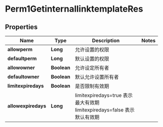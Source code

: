 # Perm1GetinternallinktemplateRes

## Properties
Name | Type | Description | Notes
------------ | ------------- | ------------- | -------------
**allowperm** | **Long** | 允许设置的权限 | 
**defaultperm** | **Long** | 默认设置的权限 | 
**allowowner** | **Boolean** | 允许设定所有者 | 
**defaultowner** | **Boolean** | 默认允许设置所有者 | 
**limitexpiredays** | **Boolean** | 是否限制有效期 | 
**allowexpiredays** | **Long** | limitexpiredays&#x3D;true  表示最大有效期  limitexpiredays&#x3D;false  表示默认有效期 | 
